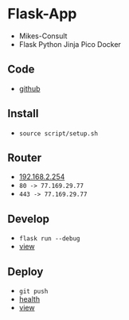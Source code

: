 # Flask-App
- Mikes-Consult
- Flask Python Jinja Pico Docker

## Code
<!-- ToDo : docker + samsim -> samsim -->
- [github](https://github.com/danmikes/docker)

## Install
- `source script/setup.sh`

## Router
- [192.168.2.254](http://192.168.2.254)
- `80 -> 77.169.29.77`
- `443 -> 77.169.29.77`

## Develop
- `flask run --debug`
- [view](http://localhost:5000)

## Deploy
- `git push`
- [health](https://dmikes.duckdns.org/health)
- [view](https://dmikes.duckdns.org)
